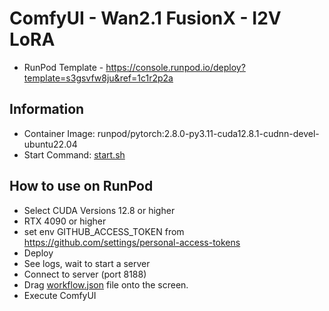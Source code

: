 # ComfyUI - Wan2.1 FusionX - I2V LoRA

- RunPod Template - <https://console.runpod.io/deploy?template=s3gsvfw8ju&ref=1c1r2p2a>

## Information

- Container Image: runpod/pytorch:2.8.0-py3.11-cuda12.8.1-cudnn-devel-ubuntu22.04
- Start Command: [start.sh](./start.sh)

## How to use on RunPod

- Select CUDA Versions 12.8 or higher
- RTX 4090 or higher
- set env GITHUB_ACCESS_TOKEN from <https://github.com/settings/personal-access-tokens>
- Deploy
- See logs, wait to start a server
- Connect to server (port 8188)
- Drag [workflow.json](https://raw.githubusercontent.com/ampcpmgp/mofugao-lab/refs/heads/main/foundries/ComfyUI_Wan2_1_FusionX_I2V_LoRA/workflow.json) file onto the screen.
- Execute ComfyUI
